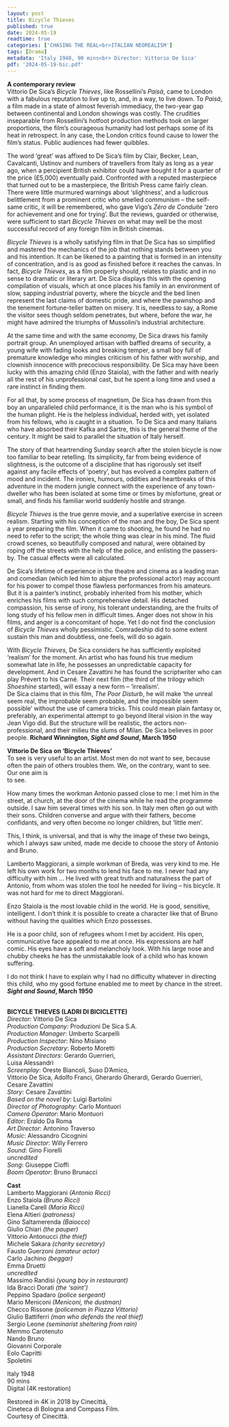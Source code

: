 ```yaml
---
layout: post
title: Bicycle Thieves
published: true
date: 2024-05-19
readtime: true
categories: ['CHASING THE REAL<br>ITALIAN NEOREALISM']
tags: [Drama]
metadata: 'Italy 1948, 90 mins<br> Director: Vittorio De Sica'
pdf: '2024-05-19-bic.pdf'
---
```


**A contemporary review**  
Vittorio De Sica’s _Bicycle Thieves_, like Rossellini’s _Paisà_, came to London with a fabulous reputation to live up to, and, in a way, to live down. To _Paisà_, a film made in a state of almost feverish immediacy, the two-year gap between continental and London showings was costly. The crudities inseparable from Rossellini’s hotfoot production methods took on larger proportions, the film’s courageous humanity had lost perhaps some of its heat in retrospect. In any case, the London critics found cause to lower the film’s status. Public audiences had fewer quibbles.

The word ‘great’ was affixed to De Sica’s film by Clair, Becker, Lean, Cavalcanti, Ustinov and numbers of travellers from Italy as long as a year ago, when a percipient British exhibitor could have bought it for a quarter of the price (£5,000) eventually paid. Confronted with a reputed masterpiece that turned out to be a masterpiece, the British Press came fairly clean. There were little murmured warnings about ‘slightness’, and a ludicrous belittlement from a prominent critic who smelled communism – the self-same critic, it will be remembered, who gave Vigo’s _Zéro de Conduite_ ‘zero for achievement and one for trying’. But the reviews, guarded or otherwise, were sufficient to start _Bicycle Thieves_ on what may well be the most successful record of any foreign film in British cinemas.

_Bicycle Thieves_ is a wholly satisfying film in that De Sica has so simplified and mastered the mechanics of the job that nothing stands between you and his intention. It can be likened to a painting that is formed in an intensity of concentration, and is as good as finished before it reaches the canvas. In fact, _Bicycle Thieves_, as a film properly should, relates to plastic and in no sense to dramatic or literary art. De Sica displays this with the opening compilation of visuals, which at once places his family in an environment of slow, sapping industrial poverty, where the bicycle and the bed linen represent the last claims of domestic pride, and where the pawnshop and the tenement fortune-teller batten on misery. It is, needless to say, a Rome the visitor sees though seldom penetrates, but where, before the war, he might have admired the triumphs of Mussolini’s industrial architecture.

At the same time and with the same economy, De Sica draws his family portrait group. An unemployed artisan with baffled dreams of security, a young wife with fading looks and breaking temper, a small boy full of premature knowledge who mingles criticism of his father with worship, and clownish innocence with precocious responsibility. De Sica may have been lucky with this amazing child (Enzo Staiola), with the father and with nearly all the rest of his unprofessional cast, but he spent a long time and used a rare instinct in finding them.

For all that, by some process of magnetism, De Sica has drawn from this boy an unparalleled child performance, it is the man who is his symbol of the human plight. He is the helpless individual, herded with, yet isolated from his fellows, who is caught in a situation. To De Sica and many Italians who have absorbed their Kafka and Sartre, this is the general theme of the century. It might be said to parallel the situation of Italy herself.

The story of that heartrending Sunday search after the stolen bicycle is now too familiar to bear retelling. Its simplicity, far from being evidence of slightness, is the outcome of a discipline that has rigorously set itself against any facile effects of ‘poetry’, but has evolved a complex pattern of mood and incident. The ironies, humours, oddities and heartbreaks of this adventure in the modern jungle connect with the experience of any town-dweller who has been isolated at some time or times by misfortune, great or small, and finds his familiar world suddenly hostile and strange.

_Bicycle Thieves_ is the true genre movie, and a superlative exercise in screen realism. Starting with his conception of the man and the boy, De Sica spent a year preparing the film. When it came to shooting, he found he had no need to refer to the script; the whole thing was clear in his mind. The fluid crowd scenes, so beautifully composed and natural, were obtained by roping off the streets with the help of the police, and enlisting the passers-by. The casual effects were all calculated.

De Sica’s lifetime of experience in the theatre and cinema as a leading man and comedian (which led him to abjure the professional actor) may account for his power to compel those flawless performances from his amateurs. But it is a painter’s instinct, probably inherited from his mother, which enriches his films with such comprehensive detail. His detached compassion, his sense of irony, his tolerant understanding, are the fruits of long study of his fellow men in difficult times. Anger does not show in his films, and anger is a concomitant of hope. Yet I do not find the conclusion of _Bicycle Thieves_ wholly pessimistic. Comradeship did to some extent sustain this man and doubtless, one feels, will do so again.

With _Bicycle Thieves_, De Sica considers he has sufficiently exploited ‘realism’ for the moment. An artist who has found his true medium somewhat late in life, he possesses an unpredictable capacity for development. And in Cesare Zavattini he has found the scriptwriter who can play Prévert to his Carné. Their next film (the third of the trilogy which _Shoeshine_ started), will essay a new form – ‘irrealism’.  
De Sica claims that in this film, _The Poor Disturb_, he will make ‘the unreal seem real, the improbable seem probable, and the impossible seem possible’ without the use of camera tricks. This could mean plain fantasy or, preferably, an experimental attempt to go beyond literal vision in the way Jean Vigo did. But the structure will be realistic, the actors non-professional, and their milieu the slums of Milan.  De Sica believes in poor people.
**Richard Winnington, _Sight and Sound_, March 1950**  

**Vittorio De Sica on ‘Bicycle Thieves’**  
To see is very useful to an artist. Most men do not want to see, because often the pain of others troubles them. We, on the contrary, want to see. Our one aim is  
to see.

How many times the workman Antonio passed close to me: I met him in the street, at church, at the door of the cinema while he read the programme outside. I saw him several times with his son. In Italy men often go out with their sons. Children converse and argue with their fathers, become confidants, and very often become no longer children, but ‘little men’.

This, I think, is universal, and that is why the image of these two beings, which I always saw united, made me decide to choose the story of Antonio and Bruno.

Lamberto Maggiorani, a simple workman of Breda, was very kind to me. He left his own work for two months to lend his face to me. I never had any difficulty with him ... He lived with great truth and naturalness the part of Antonio, from whom was stolen the tool he needed for living – his bicycle. It was not hard for me to direct Maggiorani.

Enzo Staiola is the most lovable child in the world. He is good, sensitive, intelligent. I don’t think it is possible to create a character like that of Bruno without having the qualities which Enzo possesses.

He is a poor child, son of refugees whom I met by accident. His open, communicative face appealed to me at once. His expressions are half comic. His eyes have a soft and melancholy look. With his large nose and chubby cheeks he has the unmistakable look of a child who has known suffering.

I do not think I have to explain why I had no difficulty whatever in directing this child, who my good fortune enabled me to meet by chance in the street.  
**_Sight and Sound_, March 1950**  
<br>

**BICYCLE THIEVES (LADRI DI BICICLETTE)**  
_Director_: Vittorio De Sica  
_Production Company_: Produzioni De Sica S.A.  
_Production Manager_: Umberto Scarpelli  
_Production Inspector_: Nino Misiano  
_Production Secretary_: Roberto Moretti  
_Assistant Directors_: Gerardo Guerrieri,  
Luisa Alessandri  
_Screenplay_: Oreste Biancoli, Suso D’Amico,  
Vittorio De Sica, Adolfo Franci, Gherardo Gherardi, Gerardo Guerrieri, Cesare Zavattini  
_Story_: Cesare Zavattini  
_Based on the novel by_: Luigi Bartolini  
_Director of Photography_: Carlo Montuori  
_Camera Operator_: Mario Montuori  
_Editor_: Eraldo Da Roma  
_Art Director_: Antonino Traverso  
_Music_: Alessandro Cicognini  
_Music Director_: Willy Ferrero  
_Sound_: Gino Fiorelli  
_uncredited_  
_Song_: Giuseppe Cioffi  
_Boom Operator_: Bruno Brunacci  

**Cast**  
Lamberto Maggiorani _(Antonio Ricci)_  
Enzo Staiola _(Bruno Ricci)_  
Lianella Carell _(Maria Ricci)_  
Elena Altieri _(patroness)_  
Gino Saltamerenda _(Baiocco)_  
Giulio Chiari _(the pauper)_  
Vittorio Antonucci _(the thief)_  
Michele Sakara _(charity secretary)_  
Fausto Guerzoni _(amateur actor)_  
Carlo Jachino _(beggar)_  
Emma Druetti  
_uncredited_  
Massimo Randisi _(young boy in restaurant)_  
Ida Bracci Dorati _(the ‘saint’)_  
Peppino Spadaro _(police sergeant)_  
Mario Meniconi _(Meniconi, the dustman)_  
Checco Rissone _(policeman in Piazza Vittorio)_  
Giulio Battiferri _(man who defends the real thief)_  
Sergio Leone _(seminarist sheltering from rain)_  
Memmo Carotenuto  
Nando Bruno  
Giovanni Corporale  
Eolo Capritti  
Spoletini  

Italy 1948  
90 mins  
Digital (4K restoration)  

Restored in 4K in 2018 by Cinecittà,  
Cineteca di Bologna and Compass Film.  
Courtesy of Cinecittà.  
<!--stackedit_data:
eyJoaXN0b3J5IjpbMTcyMTMwODE3Ml19
-->